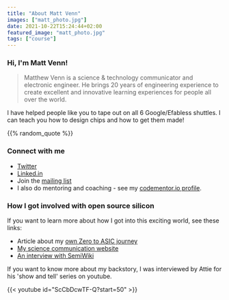 ```yaml
---
title: "About Matt Venn"
images: ["matt_photo.jpg"]
date: 2021-10-22T15:24:44+02:00
featured_image: "matt_photo.jpg"
tags: ["course"]
---
```


### Hi, I'm Matt Venn!

> Matthew Venn is a science & technology communicator and electronic engineer. He brings 20 years of engineering experience to create excellent and innovative learning experiences for people all over the world.

I have helped people like you to tape out on all 6 Google/Efabless shuttles. I can teach you how to design chips and how to get them made!

{{% random_quote %}}

### Connect with me

* [Twitter](https://twitter.com/matthewvenn)
* [Linked.in](https://www.linkedin.com/in/matt-venn/)
* Join the [mailing list](/newsletter)
* I also do mentoring and coaching - see my [codementor.io profile](https://www.codementor.io/@mattvenn).

### How I got involved with open source silicon

If you want to learn more about how I got into this exciting world, see these links:

* Article about my [own Zero to ASIC journey](/post/my_zero_to_asic_journey/)
* [My science communication website](https://www.mattvenn.net)
* [An interview with SemiWiki](https://semiwiki.com/semiconductor-services/efabless/306426-an-user-view-of-efabless-platform-interview-with-matt-venn/)

If you want to know more about my backstory, I was interviewed by Attie for his 'show and tell' series on youtube.

{{< youtube id="ScCbDcwTF-Q?start=50" >}}
